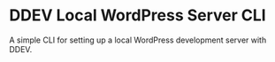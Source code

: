 # DDEV Local WordPress Server CLI

A simple CLI for setting up a local WordPress development server with DDEV.
